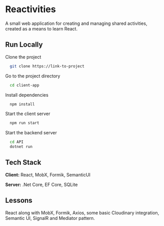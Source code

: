 
# Reactivities

A small web application for creating and managing shared activities, created as a means to learn React.


## Run Locally

Clone the project

```bash
  git clone https://link-to-project
```

Go to the project directory

```bash
  cd client-app
```

Install dependencies

```bash
  npm install
```

Start the client server

```bash
  npm run start
```

Start the backend server

```bash
  cd API
  dotnet run
```

## Tech Stack

**Client:** React, MobX, Formik, SemanticUI

**Server:** .Net Core, EF Core, SQLite


## Lessons

React along with MobX, Formik, Axios, some basic Cloudinary integration, Semantic UI, SignalR and Mediator pattern.

